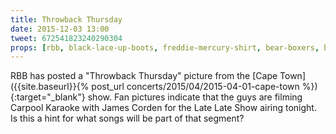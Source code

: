 ```yaml
---
title: Throwback Thursday
date: 2015-12-03 13:00
tweet: 672541823240290304
props: [rbb, black-lace-up-boots, freddie-mercury-shirt, bear-boxers, black-teddie-mercury-hat, aviators, mic, freddie-mustache]
---
```

RBB has posted a "Throwback Thursday" picture from the [Cape Town]({{site.baseurl}}{% post_url concerts/2015/04/2015-04-01-cape-town %}){:target="_blank"} show. Fan pictures indicate that the guys are filming Carpool Karaoke with James Corden for the Late Late Show airing tonight. Is this a hint for what songs will be part of that segment?
